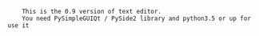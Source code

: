 <html>
    <head>
        <meta charset="utf-8"> </meta>
    </head>

        This is the 0.9 version of text editor.
        You need PySimpleGUIQt / PySide2 library and python3.5 or up for use it
</html>